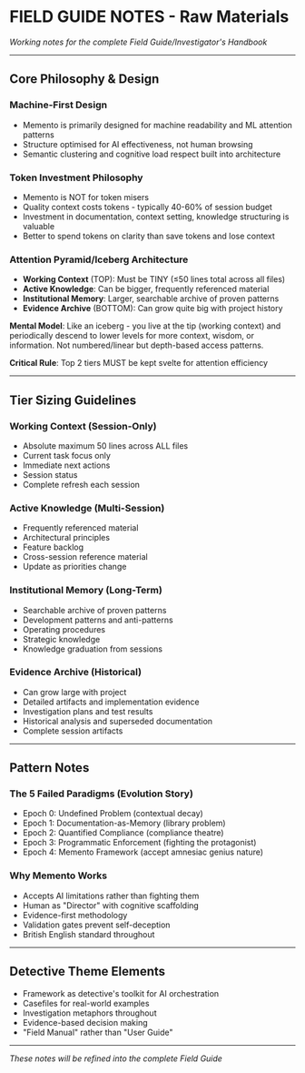 # FIELD GUIDE NOTES - Raw Materials

*Working notes for the complete Field Guide/Investigator's Handbook*

---

## Core Philosophy & Design

### Machine-First Design
- Memento is primarily designed for machine readability and ML attention patterns
- Structure optimised for AI effectiveness, not human browsing
- Semantic clustering and cognitive load respect built into architecture

### Token Investment Philosophy  
- Memento is NOT for token misers
- Quality context costs tokens - typically 40-60% of session budget
- Investment in documentation, context setting, knowledge structuring is valuable
- Better to spend tokens on clarity than save tokens and lose context

### Attention Pyramid/Iceberg Architecture
- **Working Context** (TOP): Must be TINY (≤50 lines total across all files)
- **Active Knowledge**: Can be bigger, frequently referenced material  
- **Institutional Memory**: Larger, searchable archive of proven patterns
- **Evidence Archive** (BOTTOM): Can grow quite big with project history

**Mental Model**: Like an iceberg - you live at the tip (working context) and periodically descend to lower levels for more context, wisdom, or information. Not numbered/linear but depth-based access patterns.

**Critical Rule**: Top 2 tiers MUST be kept svelte for attention efficiency

---

## Tier Sizing Guidelines

### Working Context (Session-Only)
- Absolute maximum 50 lines across ALL files
- Current task focus only
- Immediate next actions
- Session status
- Complete refresh each session

### Active Knowledge (Multi-Session)
- Frequently referenced material
- Architectural principles
- Feature backlog
- Cross-session reference material
- Update as priorities change

### Institutional Memory (Long-Term)
- Searchable archive of proven patterns
- Development patterns and anti-patterns
- Operating procedures
- Strategic knowledge
- Knowledge graduation from sessions

### Evidence Archive (Historical)
- Can grow large with project
- Detailed artifacts and implementation evidence
- Investigation plans and test results
- Historical analysis and superseded documentation
- Complete session artifacts

---

## Pattern Notes

### The 5 Failed Paradigms (Evolution Story)
- Epoch 0: Undefined Problem (contextual decay)
- Epoch 1: Documentation-as-Memory (library problem)
- Epoch 2: Quantified Compliance (compliance theatre)  
- Epoch 3: Programmatic Enforcement (fighting the protagonist)
- Epoch 4: Memento Framework (accept amnesiac genius nature)

### Why Memento Works
- Accepts AI limitations rather than fighting them
- Human as "Director" with cognitive scaffolding
- Evidence-first methodology
- Validation gates prevent self-deception
- British English standard throughout

---

## Detective Theme Elements
- Framework as detective's toolkit for AI orchestration
- Casefiles for real-world examples
- Investigation metaphors throughout
- Evidence-based decision making
- "Field Manual" rather than "User Guide"

---

*These notes will be refined into the complete Field Guide*